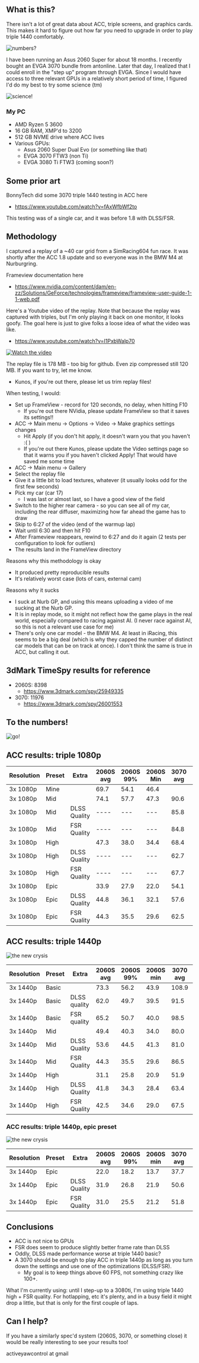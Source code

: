 ## What is this?

There isn't a lot of great data about ACC, triple screens, and graphics cards. This makes it hard to figure out how far you need to upgrade in order to play triple 1440 comfortably.

![numbers?](https://raw.githubusercontent.com/activeyawcontrol/simrig-evolution/main/acc-math-confused.gif)

I have been running an Asus 2060 Super for about 18 months. I recently bought an EVGA 3070 bundle from antonline. 
Later that day, I realized that I could enroll in the "step up" program through EVGA. 
Since I would have access to three relevant GPUs in a relatively short period of time, I figured I'd do my best to try some science (tm)

![science!](https://raw.githubusercontent.com/activeyawcontrol/simrig-evolution/main/acc-science.gif)

### My PC

* AMD Ryzen 5 3600
* 16 GB RAM, XMP'd to 3200
* 512 GB NVME drive where ACC lives
* Various GPUs:
  * Asus 2060 Super Dual Evo (or something like that)
  * EVGA 3070 FTW3 (non Ti)
  * EVGA 3080 Ti FTW3 (coming soon?)

## Some prior art

BonnyTech did some 3070 triple 1440 testing in ACC here
* https://www.youtube.com/watch?v=fAxWfbWf2to

This testing was of a single car, and it was before 1.8 with DLSS/FSR.

## Methodology

I captured a replay of a ~40 car grid from a SimRacing604 fun race. It was shortly after the ACC 1.8 update and so everyone was in the BMW M4 at Nurburgring.

Frameview documentation here
* https://www.nvidia.com/content/dam/en-zz/Solutions/GeForce/technologies/frameview/frameview-user-guide-1-1-web.pdf

Here's a Youtube video of the replay. Note that because the replay was captured with triples, but I'm only playing it back on one monitor, it looks goofy. The goal here is just to give folks a loose idea of what the video was like. 

* https://www.youtube.com/watch?v=I1PxbWalp70

[![Watch the video](https://img.youtube.com/vi/I1PxbWalp70/default.jpg)](https://youtu.be/I1PxbWalp70)

The replay file is 178 MB - too big for github. Even zip compressed still 120 MB. If you want to try, let me know.
* Kunos, if you're out there, please let us trim replay files!

When testing, I would:
* Set up FrameView - record for 120 seconds, no delay, when hitting F10
  * If you're out there NVidia, please update FrameView so that it saves its settings!!
* ACC -> Main menu -> Options -> Video -> Make graphics settings changes
  * Hit Apply (if you don't hit apply, it doesn't warn you that you haven't :( )
  * If you're out there Kunos, please update the Video settings page so that it warns you if you haven't clicked Apply! That would have saved me some time
* ACC -> Main menu -> Gallery
* Select the replay file
* Give it a little bit to load textures, whatever (it usually looks odd for the first few seconds)
* Pick my car (car 17) 
  * I was last or almost last, so I have a good view of the field
* Switch to the higher rear camera - so you can see all of my car, including the rear diffuser, maximizing how far ahead the game has to draw
* Skip to 6:27 of the video (end of the warmup lap)
* Wait until 6:30 and then hit F10
* After Frameview reappears, rewind to 6:27 and do it again (2 tests per configuration to look for outliers)
* The results land in the FrameView directory

Reasons why this methodology is okay
* It produced pretty reproducible results
* It's relatively worst case (lots of cars, external cam)

Reasons why it sucks
* I suck at Nurb GP, and using this means uploading a video of me sucking at the Nurb GP.
* It is in replay mode, so it might not reflect how the game plays in the real world, especially compared to racing against AI. (I never race against AI, so this is not a relevant use case for me)
* There's only one car model - the BMW M4. At least in iRacing, this seems to be a big deal (which is why they capped the number of distinct car models that can be on track at once). I don't think the same is true in ACC, but calling it out. 

## 3dMark TimeSpy results for reference

* 2060S: 8398
  * https://www.3dmark.com/spy/25949335
* 3070: 11976
  * https://www.3dmark.com/spy/26001553

## To the numbers!

![go!](https://raw.githubusercontent.com/activeyawcontrol/simrig-evolution/main/acc-go.gif)

## ACC results: triple 1080p

| Resolution | Preset | Extra | 2060S avg | 2060S 99% | 2060S Min | 3070 avg | 3070 99% | 3070 min
| --- | --- | --- | --- | --- | --- |--- | --- | --- |
| 3x 1080p | Mine |              | 69.7 | 54.1 | 46.4 | 
| 3x 1080p | Mid  |              | 74.1 | 57.7 | 47.3 | 90.6 | 66.3 | 49.6
| 3x 1080p | Mid  | DLSS Quality | ---- | --- | --- | 85.8 | 63.7 | 54.7
| 3x 1080p | Mid  | FSR Quality  | ---- | --- | --- | 84.8 | 63.3 |55.8
| 3x 1080p | High |              | 47.3 | 38.0 | 34.4 | 68.4 | 52.0 | 36.2
| 3x 1080p | High | DLSS Quality | ---- | --- | --- | 62.7 | 47.6 | 35.9
| 3x 1080p | High | FSR Quality  | ---- | --- | --- | 67.7 | 50.4 | 34.21
| 3x 1080p | Epic |              | 33.9 | 27.9 | 22.0 | 54.1 | 41.2 |
| 3x 1080p | Epic | DLSS Quality | 44.8 | 36.1 | 32.1 | 57.6 | 42.8 |
| 3x 1080p | Epic | FSR Quality  | 44.3 | 35.5 | 29.6 | 62.5 | 47.3 |

## ACC results: triple 1440p

![the new crysis](https://raw.githubusercontent.com/activeyawcontrol/simrig-evolution/main/acc-worse.gif)

| Resolution | Preset | Extra | 2060S avg | 2060S 99% | 2060S min | 3070 avg | 3070 99% | 3070 min
| ---      | ---   | ---          | ---  | ---  | ---  | --- | --- | --- | 
| 3x 1440p | Basic |              | 73.3 | 56.2 | 43.9 | 108.9 | 79.4 | 64.9 | 
| 3x 1440p | Basic | DLSS quality | 62.0 | 49.7 | 39.5 | 91.5 | 68.6 | 46.1 | 
| 3x 1440p | Basic | FSR quality  | 65.2 | 50.7 | 40.0 | 98.5 | 69.2 | 47.3 | 
| 3x 1440p | Mid   |              | 49.4 | 40.3 | 34.0 | 80.0 | 62.9 | 56.7 | 
| 3x 1440p | Mid   | DLSS Quality | 53.6 | 44.5 | 41.3 | 81.0 | 65.1 | 50.8 | 
| 3x 1440p | Mid   | FSR Quality  | 44.3 | 35.5 | 29.6 | 86.5 | 68.3 | 62.2 | 
| 3x 1440p | High  |              | 31.1 | 25.8 | 20.9 | 51.9 | 41.7 | 37.4 | 
| 3x 1440p | High  | DLSS Quality | 41.8 | 34.3 | 28.4 | 63.4 | 49.2 | 34.4 | 
| 3x 1440p | High  | FSR Quality  | 42.5 | 34.6 | 29.0 | 67.5 | 53.0 | 45.4 | 

### ACC results: triple 1440p, epic preset

![the new crysis](https://raw.githubusercontent.com/activeyawcontrol/simrig-evolution/main/acc-epic.gif)

| Resolution | Preset | Extra | 2060S avg | 2060S 99% | 2060S min | 3070 avg | 3070 99% | 3070 min
| ---      | ---   | ---          | ---  | ---  | ---  | --- | --- | --- | 
| 3x 1440p | Epic  |              | 22.0 | 18.2 | 13.7 | 37.7 | 30.4 | 24.2 | 
| 3x 1440p | Epic  | DLSS Quality | 31.9 | 26.8 | 21.9 | 50.6 | 40.2 | 37.0 | 
| 3x 1440p | Epic  | FSR Quality  | 31.0 | 25.5 | 21.2 | 51.8 | 40.6 | 36.8 | 

## Conclusions

* ACC is not nice to GPUs
* FSR does seem to produce slightly better frame rate than DLSS
* Oddly, DLSS made performance worse at triple 1440 basic?
* A 3070 should be enough to play ACC in triple 1440p as long as you turn down the settings and use one of the optimizations (DLSS/FSR). 
  * My goal is to keep things above 60 FPS, not something crazy like 100+. 

What I'm currently using: until I step-up to a 3080ti, I'm using triple 1440 high + FSR quality. For hotlapping, etc it's plenty, and in a busy field it might drop a little, but that is only for the first couple of laps. 

## Can I help?

If you have a similarly spec'd system (2060S, 3070, or something close) it would be really interesting to see your results too! 

activeyawcontrol at gmail
